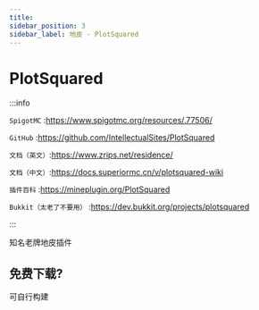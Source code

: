 ```yaml
---
title: 
sidebar_position: 3
sidebar_label: 地皮 - PlotSquared
---
```


# PlotSquared

:::info

`SpigotMC` :https://www.spigotmc.org/resources/.77506/

`GitHub` :https://github.com/IntellectualSites/PlotSquared

`文档（英文）`:https://www.zrips.net/residence/

`文档（中文）`:https://docs.superiormc.cn/v/plotsquared-wiki

`插件百科` :https://mineplugin.org/PlotSquared

`Bukkit（太老了不要用）` :https://dev.bukkit.org/projects/plotsquared

:::

知名老牌地皮插件

## 免费下载?

可自行构建
